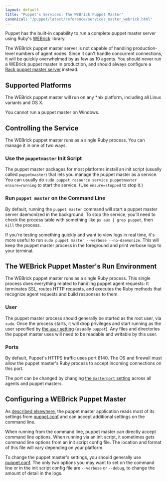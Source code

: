 ```yaml
---
layout: default
title: "Puppet's Services: The WEBrick Puppet Master"
canonical: "/puppet/latest/reference/services_master_webrick.html"
---
```


[webrick]: http://ruby-doc.org/stdlib/libdoc/webrick/rdoc/WEBrick.html
[rack_master]: ./services_master_rack.html

Puppet has the built-in capability to run a complete puppet master server using Ruby's [WEBrick][] library.

The WEBrick puppet master server is not capable of handling production-level numbers of agent nodes. Since it can't handle concurrent connections, it will be quickly overwhelmed by as few as 10 agents. You should never run a WEBrick puppet master in production, and should always configure a [Rack puppet master server][rack_master] instead.

## Supported Platforms

The WEBrick puppet master will run on any \*nix platform, including all Linux variants and OS X.

You cannot run a puppet master on Windows.

## Controlling the Service

The WEBrick puppet master runs as a single Ruby process. You can manage it in one of two ways.

### Use the `puppetmaster` Init Script

The puppet master packages for most platforms install an init script (usually called `puppetmaster`) that lets you manage the puppet master as a service. You can usually do `sudo puppet resource service puppetmaster ensure=running` to start the service. (Use `ensure=stopped` to stop it.)

### Run `puppet master` on the Command Line

By default, running the `puppet master` command will start a puppet master server daemonized in the background. To stop the service, you'll need to check the process table with something like `ps aux | grep puppet`, then `kill` the process.

If you're testing something quickly and want to view logs in real time, it's more useful to run `sudo puppet master --verbose --no-daemonize`. This will keep the puppet master process in the foreground and print verbose logs to your terminal.

## The WEBrick Puppet Master's Run Environment

The WEBrick puppet master runs as a single Ruby process. This single process does everything related to handling puppet agent requests: It terminates SSL, routes HTTP requests, and executes the Ruby methods that recognize agent requests and build responses to them.

### User

The puppet master process should generally be started as the root user, via `sudo`. Once the process starts, it will drop privileges and start running as the user specified by [the `user` setting][user] (usually `puppet`). Any files and directories the puppet master uses will need to be readable and writable by this user.

[user]: /references/latest/configuration.html#user

### Ports

By default, Puppet's HTTPS traffic uses port 8140. The OS and firewall must allow the puppet master's Ruby process to accept incoming connections on this port.

The port can be changed by changing [the `masterport` setting](/references/latest/configuration.html#masterport) across all agents and puppet masters.

## Configuring a WEBrick Puppet Master

As [described elsewhere,][about_settings] the puppet master application reads most of its settings from [puppet.conf][] and can accept additional settings on the command line.

When running from the command line, puppet master can directly accept command line options. When running via an init script, it sometimes gets command line options from an init script config file. The location and format of this file will vary depending on your platform.

To change the puppet master's settings, you should generally use [puppet.conf][]. The only two options you may want to set on the command line or in the init script config file are `--verbose` or `--debug`, to change the amount of detail in the logs.

[about_settings]: ./config_about_settings.html
[puppet.conf]: ./config_file_main.html
